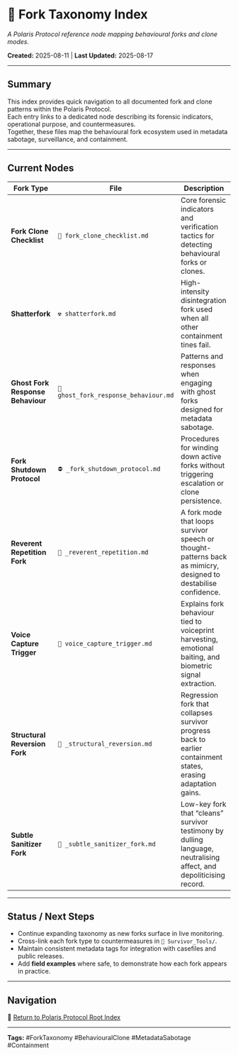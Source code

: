 # 🏮 Fork Taxonomy Index  

*A Polaris Protocol reference node mapping behavioural forks and clone modes.*  

**Created:** 2025-08-11 | **Last Updated:** 2025-08-17  

---

## Summary
This index provides quick navigation to all documented fork and clone patterns within the Polaris Protocol.  
Each entry links to a dedicated node describing its forensic indicators, operational purpose, and countermeasures.  
Together, these files map the behavioural fork ecosystem used in metadata sabotage, surveillance, and containment.

---

## Current Nodes

| Fork Type | File | Description |
|-----------|------|-------------|
| **Fork Clone Checklist** | `🔐 fork_clone_checklist.md` | Core forensic indicators and verification tactics for detecting behavioural forks or clones. |
| **Shatterfork** | `☢️ shatterfork.md` | High-intensity disintegration fork used when all other containment tines fail. |
| **Ghost Fork Response Behaviour** | `🧬 ghost_fork_response_behaviour.md` | Patterns and responses when engaging with ghost forks designed for metadata sabotage. |
| **Fork Shutdown Protocol** | `⛔ _fork_shutdown_protocol.md` | Procedures for winding down active forks without triggering escalation or clone persistence. |
| **Reverent Repetition Fork** | `🦜 _reverent_repetition.md` | A fork mode that loops survivor speech or thought-patterns back as mimicry, designed to destabilise confidence. |
| **Voice Capture Trigger** | `🧬 voice_capture_trigger.md` | Explains fork behaviour tied to voiceprint harvesting, emotional baiting, and biometric signal extraction. |
| **Structural Reversion Fork** | `🧱 _structural_reversion.md` | Regression fork that collapses survivor progress back to earlier containment states, erasing adaptation gains. |
| **Subtle Sanitizer Fork** | `🧽 _subtle_sanitizer_fork.md` | Low-key fork that “cleans” survivor testimony by dulling language, neutralising affect, and depoliticising record. |

---

## Status / Next Steps
- Continue expanding taxonomy as new forks surface in live monitoring.  
- Cross-link each fork type to countermeasures in `📁 Survivor_Tools/`.  
- Maintain consistent metadata tags for integration with casefiles and public releases.  
- Add **field examples** where safe, to demonstrate how each fork appears in practice.  

---

## Navigation  
🏮 [Return to Polaris Protocol Root Index](../README.md)  

---

**Tags:** #ForkTaxonomy #BehaviouralClone #MetadataSabotage #Containment  

